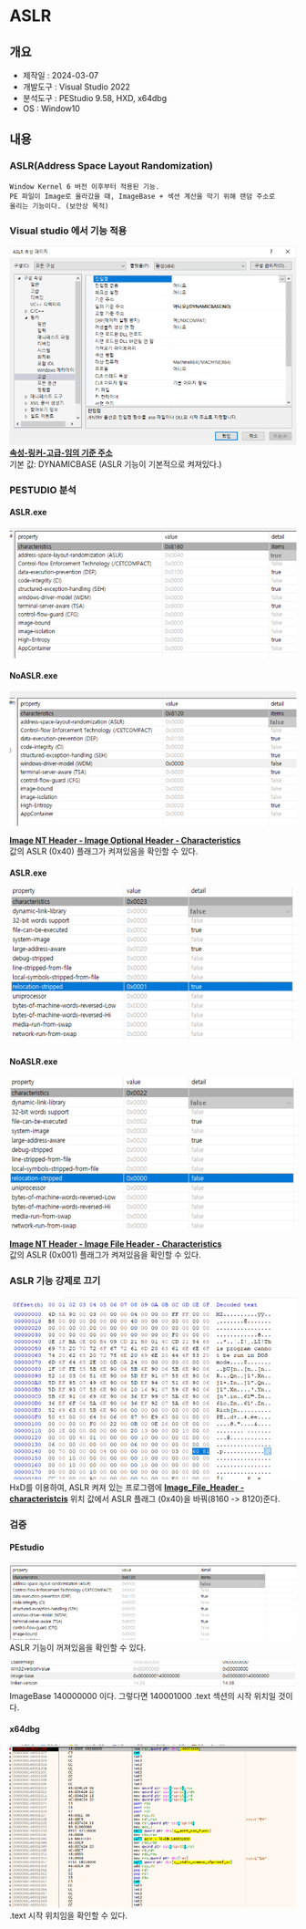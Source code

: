 # ASLR
## 개요
* 제작일 : 2024-03-07
* 개발도구 : Visual Studio 2022
* 분석도구 : PEStudio 9.58, HXD, x64dbg
* OS : Window10

## 내용
### ASLR(Address Space Layout Randomization)
    Window Kernel 6 버전 이후부터 적용된 기능.
    PE 파일이 Image로 올라갔을 때, ImageBase + 섹션 계산을 막기 위해 랜덤 주소로
    올리는 기능이다. (보안상 목적)

### Visual studio 에서 기능 적용
![alt text](image.png)
<strong><u>속성-링커-고급-임의 기준 주소</strong></u>  
기본 값: DYNAMICBASE (ASLR 기능이 기본적으로 켜져있다.)

### PESTUDIO 분석
#### ASLR.exe
![alt text](image-2.png)

#### NoASLR.exe
![alt text](image-3.png)

<strong><U>Image NT Header - Image Optional Header - Characteristics</U></strong>  
값의 ASLR (0x40) 플래그가 켜져있음을 확인할 수 있다.

#### ASLR.exe
![alt text](image-4.png)

#### NoASLR.exe
![alt text](image-5.png)

<strong><U>Image NT Header - Image File Header - Characteristics</U></strong>  
값의 ASLR (0x001) 플래그가 켜져있음을 확인할 수 있다.

### ASLR 기능 강제로 끄기
![alt text](image-6.png)  
    HxD를 이용하여, ASLR 켜져 있는 프로그램에 <strong><U>Image_File_Header - characteristcis</U></strong> 위치 값에서 ASLR 플래그 (0x40)을 바꿔(8160 -> 8120)준다. 

### 검증

#### PEstudio
![alt text](image-7.png)
ASLR 기능이 꺼져있음을 확인할 수 있다.

![alt text](image-9.png)  
ImageBase 140000000 이다. 그렇다면 140001000 .text 섹션의 시작 위치일 것이다.

#### x64dbg
![alt text](image-8.png)
.text 시작 위치임을 확인할 수 있다.